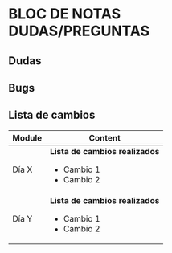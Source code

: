 # BLOC DE NOTAS DUDAS/PREGUNTAS

## Dudas

## Bugs

## Lista de cambios

Module|Content
---|---
Día X| **Lista de cambios realizados**<ul><li>Cambio 1<li>Cambio 2</ul>
Día Y| **Lista de cambios realizados**<ul><li>Cambio 1<li>Cambio 2</ul>
